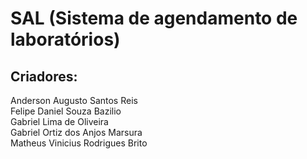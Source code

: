 # SAL (Sistema de agendamento de laboratórios)
<div>
            <h2>Criadores:</h2>  
                        Anderson Augusto Santos Reis
                        <br/>
                        Felipe Daniel Souza Bazilio
                        <br/>
                        Gabriel Lima de Oliveira
                        <br/>
                        Gabriel Ortiz dos Anjos Marsura
                        <br/>
                        Matheus Vinicius Rodrigues Brito
</div>
